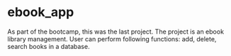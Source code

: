 # ebook_app
As part of the bootcamp, this was the last project. The project is an ebook library management. 
User can perform following functions: add, delete, search books in a database.

